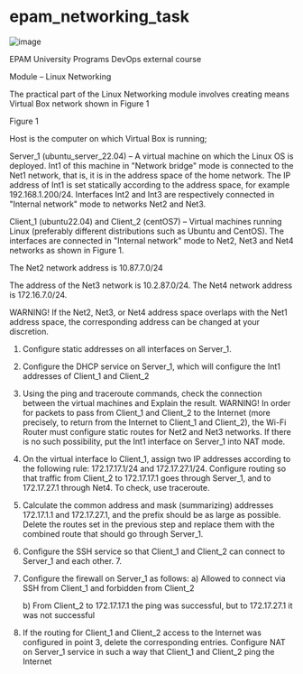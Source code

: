 # epam_networking_task
![image](https://user-images.githubusercontent.com/106541199/215833337-7f0530aa-48c5-43ea-9879-0385504a8558.png)

EPAM University Programs DevOps external course

Module – Linux Networking

The practical part of the Linux Networking module involves creating means Virtual Box network shown in Figure 1

Figure 1

Host is the computer on which Virtual Box is running;

Server_1 (ubuntu_server_22.04) – A virtual machine on which the Linux OS is deployed. Int1 of this machine in "Network bridge" mode is connected to the Net1 network, that is, it is in the address space of the home network. The IP address of Int1 is set statically according to the address space, for example 192.168.1.200/24. Interfaces Int2 and Int3 are respectively connected in "Internal network" mode to networks Net2 and Net3.

Client_1 (ubuntu22.04) and Client_2 (centOS7) – Virtual machines running Linux (preferably different distributions such as Ubuntu and CentOS). The interfaces are connected in "Internal network" mode to Net2, Net3 and Net4 networks as shown in Figure 1.

The Net2 network address is 10.87.7.0/24

The address of the Net3 network is 10.2.87.0/24. The Net4 network address is 172.16.7.0/24.

WARNING! If the Net2, Net3, or Net4 address space overlaps with the Net1 address space, the corresponding address can be changed at your discretion.

 1. Configure static addresses on all interfaces on Server_1.
 2. Configure the DHCP service on Server_1, which will configure the Int1 addresses of Client_1 and Client_2
 3. Using the ping and traceroute commands, check the connection between the virtual machines and Explain the result.
WARNING! In order for packets to pass from Client_1 and Client_2 to the Internet (more precisely, to return from the Internet to Client_1 and Client_2), the Wi-Fi Router must configure static routes for Net2 and Net3 networks. If there is no such possibility, put the Int1 interface on Server_1 into NAT mode.

 4. On the virtual interface lo Client_1, assign two IP addresses according to the following rule: 172.17.17.1/24 and 172.17.27.1/24. Configure routing so that traffic from Client_2 to 172.17.17.1 goes through Server_1, and to 172.17.27.1 through Net4. To check, use traceroute.
 5. Calculate the common address and mask (summarizing) addresses 172.17.1.1 and 172.17.27.1, and the prefix should be as large as possible. Delete the routes set in the previous step and replace them with the combined route that should go through Server_1.
 6. Configure the SSH service so that Client_1 and Client_2 can
connect to Server_1 and each other. 7.

 7. Configure the firewall on Server_1 as follows:
    a) Allowed to connect via SSH from Client_1 and forbidden from Client_2

    b) From Client_2 to 172.17.17.1 the ping was successful, but to 172.17.27.1 it was not successful

 8. If the routing for Client_1 and Client_2 access to the Internet was configured in point 3, delete the corresponding entries. Configure NAT on Server_1 service in such a way that Client_1 and Client_2 ping the Internet
